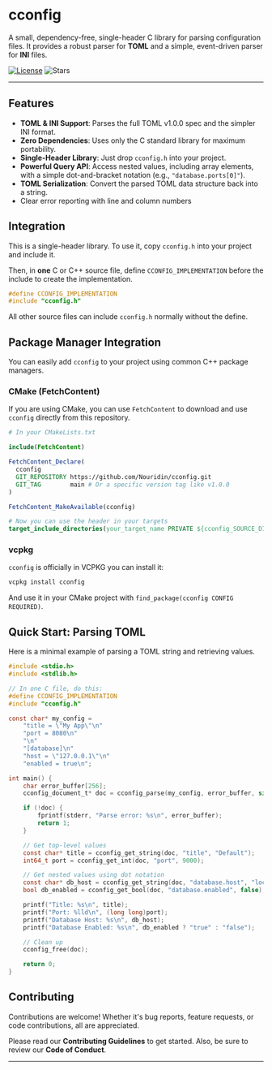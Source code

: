 # cconfig

A small, dependency-free, single-header C library for parsing configuration files. It provides a robust parser for **TOML** and a simple, event-driven parser for **INI** files.

[![License](https://img.shields.io/github/license/Nouridin/cconfig)](LICENSE)
![Stars](https://img.shields.io/github/stars/Nouridin/cconfig?style=social)

---

## Features

*   **TOML & INI Support**: Parses the full TOML v1.0.0 spec and the simpler INI format.
*   **Zero Dependencies**: Uses only the C standard library for maximum portability.
*   **Single-Header Library**: Just drop `cconfig.h` into your project.
*   **Powerful Query API**: Access nested values, including array elements, with a simple dot-and-bracket notation (e.g., `"database.ports[0]"`).
*   **TOML Serialization**: Convert the parsed TOML data structure back into a string.
*   Clear error reporting with line and column numbers

## Integration

This is a single-header library. To use it, copy `cconfig.h` into your project and include it.

Then, in **one** C or C++ source file, define `CCONFIG_IMPLEMENTATION` before the include to create the implementation.

```c
#define CCONFIG_IMPLEMENTATION
#include "cconfig.h"
```

All other source files can include `cconfig.h` normally without the define.

## Package Manager Integration

You can easily add `cconfig` to your project using common C++ package managers.

### CMake (FetchContent)

If you are using CMake, you can use `FetchContent` to download and use `cconfig` directly from this repository.

```cmake
# In your CMakeLists.txt

include(FetchContent)

FetchContent_Declare(
  cconfig
  GIT_REPOSITORY https://github.com/Nouridin/cconfig.git
  GIT_TAG        main # Or a specific version tag like v1.0.0
)

FetchContent_MakeAvailable(cconfig)

# Now you can use the header in your targets
target_include_directories(your_target_name PRIVATE ${cconfig_SOURCE_DIR})
```

### vcpkg

`cconfig` is officially in VCPKG you can install it:

```bash
vcpkg install cconfig
```

And use it in your CMake project with `find_package(cconfig CONFIG REQUIRED)`.

## Quick Start: Parsing TOML

Here is a minimal example of parsing a TOML string and retrieving values.

```c
#include <stdio.h>
#include <stdlib.h>

// In one C file, do this:
#define CCONFIG_IMPLEMENTATION
#include "cconfig.h"

const char* my_config =
    "title = \"My App\"\n"
    "port = 8080\n"
    "\n"
    "[database]\n"
    "host = \"127.0.0.1\"\n"
    "enabled = true\n";

int main() {
    char error_buffer[256];
    cconfig_document_t* doc = cconfig_parse(my_config, error_buffer, sizeof(error_buffer));

    if (!doc) {
        fprintf(stderr, "Parse error: %s\n", error_buffer);
        return 1;
    }

    // Get top-level values
    const char* title = cconfig_get_string(doc, "title", "Default");
    int64_t port = cconfig_get_int(doc, "port", 9000);

    // Get nested values using dot notation
    const char* db_host = cconfig_get_string(doc, "database.host", "localhost");
    bool db_enabled = cconfig_get_bool(doc, "database.enabled", false);

    printf("Title: %s\n", title);
    printf("Port: %lld\n", (long long)port);
    printf("Database Host: %s\n", db_host);
    printf("Database Enabled: %s\n", db_enabled ? "true" : "false");

    // Clean up
    cconfig_free(doc);

    return 0;
}
```

## Contributing

Contributions are welcome! Whether it's bug reports, feature requests, or code contributions, all are appreciated.

Please read our **Contributing Guidelines** to get started. Also, be sure to review our **Code of Conduct**.

---
